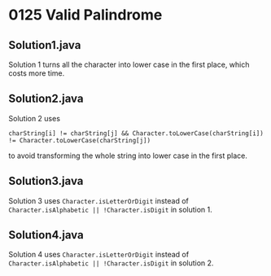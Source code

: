 # 0125 Valid Palindrome

## Solution1.java

Solution 1 turns all the character into lower case in the first place, which costs more time.

## Solution2.java

Solution 2 uses 

`charString[i] != charString[j] && Character.toLowerCase(charString[i]) != Character.toLowerCase(charString[j])`

 to avoid transforming the whole string into lower case in the first place.

 ## Solution3.java

 Solution 3 uses `Character.isLetterOrDigit` instead of `Character.isAlphabetic || !Character.isDigit` in solution 1.

## Solution4.java

 Solution 4 uses `Character.isLetterOrDigit` instead of `Character.isAlphabetic || !Character.isDigit` in solution 2.